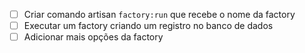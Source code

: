 - [ ] Criar comando artisan `factory:run` que recebe o nome da factory
- [ ] Executar um factory criando um registro no banco de dados
- [ ] Adicionar mais opções da factory
